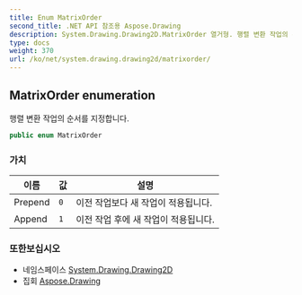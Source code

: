 ```yaml
---
title: Enum MatrixOrder
second_title: .NET API 참조용 Aspose.Drawing
description: System.Drawing.Drawing2D.MatrixOrder 열거형. 행렬 변환 작업의 순서를 지정합니다.
type: docs
weight: 370
url: /ko/net/system.drawing.drawing2d/matrixorder/
---
```

## MatrixOrder enumeration

행렬 변환 작업의 순서를 지정합니다.

```csharp
public enum MatrixOrder
```

### 가치

| 이름 | 값 | 설명 |
| --- | --- | --- |
| Prepend | `0` | 이전 작업보다 새 작업이 적용됩니다. |
| Append | `1` | 이전 작업 후에 새 작업이 적용됩니다. |

### 또한보십시오

* 네임스페이스 [System.Drawing.Drawing2D](../../system.drawing.drawing2d/)
* 집회 [Aspose.Drawing](../../)


